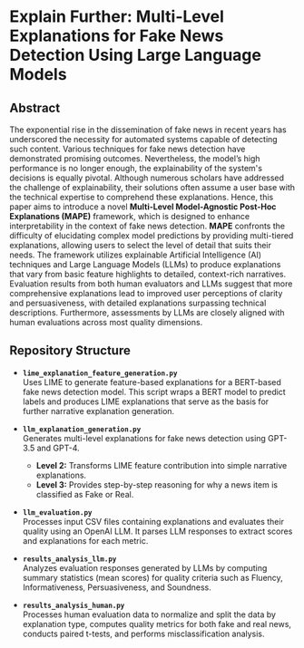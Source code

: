 # Explain Further: Multi-Level Explanations for Fake News Detection Using Large Language Models

## Abstract

The exponential rise in the dissemination of fake news in recent years has underscored the necessity for automated systems capable of detecting such content. Various techniques for fake news detection have demonstrated promising outcomes. Nevertheless, the model’s high performance is no longer enough, the explainability of the system's decisions is equally pivotal. Although numerous scholars have addressed the challenge of explainability, their solutions often assume a user base with the technical expertise to comprehend these explanations. Hence, this paper aims to introduce a novel **Multi-Level Model-Agnostic Post-Hoc Explanations (MAPE)** framework, which is designed to enhance interpretability in the context of fake news detection. **MAPE** confronts the difficulty of elucidating complex model predictions by providing multi-tiered explanations, allowing users to select the level of detail that suits their needs. The framework utilizes explainable Artificial Intelligence (AI) techniques and Large Language Models (LLMs) to produce explanations that vary from basic feature highlights to detailed, context-rich narratives. Evaluation results from both human evaluators and LLMs suggest that more comprehensive explanations lead to improved user perceptions of clarity and persuasiveness, with detailed explanations surpassing technical descriptions. Furthermore, assessments by LLMs are closely aligned with human evaluations across most quality dimensions.

## Repository Structure

- **`lime_explanation_feature_generation.py`**  
  Uses LIME to generate feature-based explanations for a BERT-based fake news detection model. This script wraps a BERT model to predict labels and produces LIME explanations that serve as the basis for further narrative explanation generation.

- **`llm_explanation_generation.py`**  
  Generates multi-level explanations for fake news detection using GPT-3.5 and GPT-4.  
  - **Level 2:** Transforms LIME feature contribution into simple narrative explanations.  
  - **Level 3:** Provides step-by-step reasoning for why a news item is classified as Fake or Real.
    
- **`llm_evaluation.py`**  
  Processes input CSV files containing explanations and evaluates their quality using an OpenAI LLM. It parses LLM responses to extract scores and explanations for each metric.

- **`results_analysis_llm.py`**  
  Analyzes evaluation responses generated by LLMs by computing summary statistics (mean scores) for quality criteria such as Fluency, Informativeness, Persuasiveness, and Soundness.

- **`results_analysis_human.py`**  
  Processes human evaluation data to normalize and split the data by explanation type, computes quality metrics for both fake and real news, conducts paired t-tests, and performs misclassification analysis.



